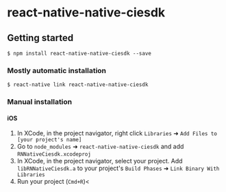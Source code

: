 
# react-native-native-ciesdk

## Getting started

`$ npm install react-native-native-ciesdk --save`

### Mostly automatic installation

`$ react-native link react-native-native-ciesdk`

### Manual installation


#### iOS

1. In XCode, in the project navigator, right click `Libraries` ➜ `Add Files to [your project's name]`
2. Go to `node_modules` ➜ `react-native-native-ciesdk` and add `RNNativeCiesdk.xcodeproj`
3. In XCode, in the project navigator, select your project. Add `libRNNativeCiesdk.a` to your project's `Build Phases` ➜ `Link Binary With Libraries`
4. Run your project (`Cmd+R`)<

